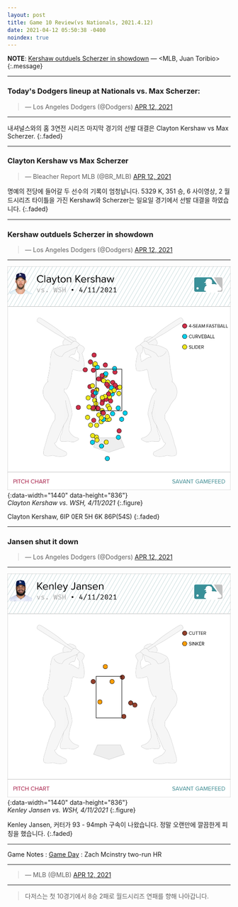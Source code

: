 ```yaml
---
layout: post
title: Game 10 Review(vs Nationals, 2021.4.12)
date: 2021-04-12 05:50:38 -0400
noindex: true
---
```


**NOTE**: [Kershaw outduels Scherzer in showdown](https://www.mlb.com/dodgers/news/clayton-kershaw-dominates-nationals-in-victory) &mdash; <MLB, Juan Toribio>
{:.message}

---

### Today's Dodgers lineup at Nationals vs. Max Scherzer:
<script async src="//platform.twitter.com/widgets.js" charset="utf-8"></script>
<blockquote class="twitter-tweet" data-lang="en">
  &mdash; Los Angeles Dodgers (@Dodgers)
  <a href="https://twitter.com/Dodgers/status/1381294273379770368">APR 12, 2021</a>
</blockquote>

---

내셔널스와의 홈 3연전 시리즈 마지막 경기의 선발 대결은 Clayton Kershaw vs Max Scherzer.
{:.faded}

---

### Clayton Kershaw vs Max Scherzer
<script async src="//platform.twitter.com/widgets.js" charset="utf-8"></script>
<blockquote class="twitter-tweet" data-lang="en">
  &mdash; Bleacher Report MLB (@BR_MLB)
  <a href="https://twitter.com/BR_MLB/status/1381330461646065674">APR 12, 2021</a>
</blockquote>

명예의 전당에 들어갈 두 선수의 기록이 엄청납니다. 5329 K, 351 승, 6 사이영상, 2 월드시리즈 타이틀을 가진 Kershaw와 Scherzer는 일요일 경기에서 선발 대결을 하였습니다.
{:.faded}

---

### Kershaw outduels Scherzer in showdown
<script async src="//platform.twitter.com/widgets.js" charset="utf-8"></script>
<blockquote class="twitter-tweet" data-lang="en">
  &mdash; Los Angeles Dodgers (@Dodgers)
  <a href="https://twitter.com/Dodgers/status/1381364199712907264">APR 12, 2021</a>
</blockquote>

---

![Clayton Kershaw](/image/dodgers/a3222ba7-687d-4e6d-9375-628b366f5da2.png){:data-width="1440" data-height="836"}   
*Clayton Kershaw vs. WSH, 4/11/2021*
{:.figure}

Clayton Kershaw, 6IP 0ER 5H 6K 86P(54S)
{:.faded}

---

### Jansen shut it down
<script async src="//platform.twitter.com/widgets.js" charset="utf-8"></script>
<blockquote class="twitter-tweet" data-lang="en">
  &mdash; Los Angeles Dodgers (@Dodgers)
  <a href="https://twitter.com/Dodgers/status/1381384769200562176">APR 12, 2021</a>
</blockquote>

---

![Kenley Jansen](/image/dodgers/05b27a9e-bed3-4d68-bbc1-b3312e7fdcdf.png){:data-width="1440" data-height="836"}   
*Kenley Jansen vs. WSH, 4/11/2021*
{:.figure}

Kenley Jansen, 커터가 93 - 94mph 구속이 나왔습니다. 정말 오랜만에 깔끔한게 피칭을 했습니다.
{:.faded}

---

Game Notes
: [Game Day](https://www.mlb.com/gameday/nationals-vs-dodgers/2021/04/11/632214#game_state=final,lock_state=final,game_tab=box,game=632214)
: Zach Mcinstry two-run HR

---

<script async src="//platform.twitter.com/widgets.js" charset="utf-8"></script>
<blockquote class="twitter-tweet" data-lang="en">
  &mdash; MLB (@MLB)
  <a href="https://twitter.com/MLB/status/1381384455835807745">APR 12, 2021</a>
</blockquote>

---

> 다저스는 첫 10경기에서 8승 2패로 월드시리즈 연패를 향해 나아갑니다.
